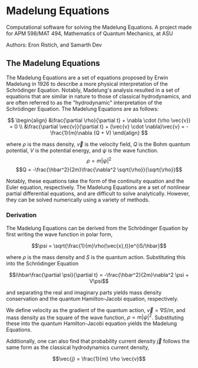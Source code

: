 # Madelung Equations
Computational software for solving the Madelung Equations. A project made for APM 598/MAT 494, Mathematics of Quantum Mechanics, at ASU

Authors: Eron Ristich, and Samarth Dev

## The Madelung Equations
The Madelung Equations are a set of equations proposed by Erwin Madelung in 1926 to describe a more physical interpretation of the Schr&ouml;dinger Equation. Notably, Madelung's analysis resulted in a set of equations that are similar in nature to those of classical hydrodynamics, and are often referred to as the "hydrodynamic" interpretation of the Schr&ouml;dinger Equation. The Madelung Equations are as follows:

$$
\begin{align}
&\frac{\partial \rho}{\partial t} + \nabla \cdot (\rho \vec{v}) = 0 \\
&\frac{\partial \vec{v}}{\partial t} + (\vec{v} \cdot \nabla)\vec{v} = -\frac{1}{m}\nabla (Q + V)
\end{align}
$$

where $\rho$ is the mass density, $\vec{v}$ is the velocity field, $Q$ is the Bohm quantum potential, $V$ is the potential energy, and $\psi$ is the wave function.
$$\rho = m|\psi|^2$$
$$Q = -\frac{\hbar^2}{2m}\frac{\nabla^2 \sqrt{\rho}}{\sqrt{\rho}}$$

Notably, these equations take the form of the continuity equation and the Euler equation, respectively. The Madelung Equations are a set of nonlinear partial differential equations, and are difficult to solve analytically. However, they can be solved numerically using a variety of methods.

### Derivation
The Madelung Equations can be derived from the Schr&ouml;dinger Equation by first writing the wave function in polar form, 

$$\psi = \sqrt{\frac{1}{m}\rho(\vec{x},t)}e^{iS/\hbar}$$

where $\rho$ is the mass density and $S$ is the quantum action. Substituting this into the Schr&ouml;dinger Equation 

$$i\hbar\frac{\partial \psi}{\partial t} = -\frac{\hbar^2}{2m}\nabla^2 \psi + V\psi$$

and separating the real and imaginary parts yields mass density conservation and the quantum Hamilton-Jacobi equation, respectively.

We define velocity as the gradient of the quantum action, $\vec{v} = \nabla S/m$, and mass density as the square of the wave function, $\rho = m|\psi|^2$. Substituting these into the quantum Hamilton-Jacobi equation yields the Madelung Equations.

Additionally, one can also find that probability current density $\vec{j}$ follows the same form as the classical hydrodynamics current density,

$$\vec{j} = \frac{1}{m} \rho \vec{v}$$
